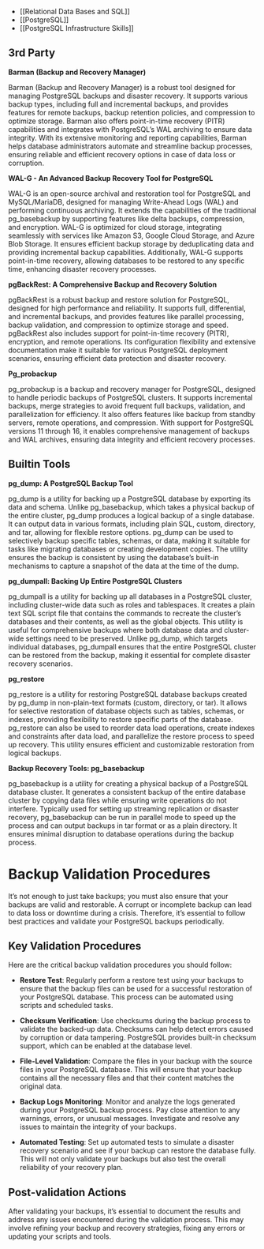 - [[Relational Data Bases and SQL]]
- [[PostgreSQL]]
- [[PostgreSQL Infrastructure Skills]]

## 3rd Party

**Barman (Backup and Recovery Manager)**

Barman (Backup and Recovery Manager) is a robust tool designed for managing PostgreSQL backups and disaster recovery. It supports various backup types, including full and incremental backups, and provides features for remote backups, backup retention policies, and compression to optimize storage. Barman also offers point-in-time recovery (PITR) capabilities and integrates with PostgreSQL’s WAL archiving to ensure data integrity. With its extensive monitoring and reporting capabilities, Barman helps database administrators automate and streamline backup processes, ensuring reliable and efficient recovery options in case of data loss or corruption.

**WAL-G - An Advanced Backup Recovery Tool for PostgreSQL**

WAL-G is an open-source archival and restoration tool for PostgreSQL and MySQL/MariaDB, designed for managing Write-Ahead Logs (WAL) and performing continuous archiving. It extends the capabilities of the traditional pg_basebackup by supporting features like delta backups, compression, and encryption. WAL-G is optimized for cloud storage, integrating seamlessly with services like Amazon S3, Google Cloud Storage, and Azure Blob Storage. It ensures efficient backup storage by deduplicating data and providing incremental backup capabilities. Additionally, WAL-G supports point-in-time recovery, allowing databases to be restored to any specific time, enhancing disaster recovery processes.

**pgBackRest: A Comprehensive Backup and Recovery Solution**

pgBackRest is a robust backup and restore solution for PostgreSQL, designed for high performance and reliability. It supports full, differential, and incremental backups, and provides features like parallel processing, backup validation, and compression to optimize storage and speed. pgBackRest also includes support for point-in-time recovery (PITR), encryption, and remote operations. Its configuration flexibility and extensive documentation make it suitable for various PostgreSQL deployment scenarios, ensuring efficient data protection and disaster recovery.

**Pg_probackup**

pg_probackup is a backup and recovery manager for PostgreSQL, designed to handle periodic backups of PostgreSQL clusters. It supports incremental backups, merge strategies to avoid frequent full backups, validation, and parallelization for efficiency. It also offers features like backup from standby servers, remote operations, and compression. With support for PostgreSQL versions 11 through 16, it enables comprehensive management of backups and WAL archives, ensuring data integrity and efficient recovery processes.
## Builtin Tools

**pg_dump: A PostgreSQL Backup Tool**

pg_dump is a utility for backing up a PostgreSQL database by exporting its data and schema. Unlike pg_basebackup, which takes a physical backup of the entire cluster, pg_dump produces a logical backup of a single database. It can output data in various formats, including plain SQL, custom, directory, and tar, allowing for flexible restore options. pg_dump can be used to selectively backup specific tables, schemas, or data, making it suitable for tasks like migrating databases or creating development copies. The utility ensures the backup is consistent by using the database’s built-in mechanisms to capture a snapshot of the data at the time of the dump.

**pg_dumpall: Backing Up Entire PostgreSQL Clusters**

pg_dumpall is a utility for backing up all databases in a PostgreSQL cluster, including cluster-wide data such as roles and tablespaces. It creates a plain text SQL script file that contains the commands to recreate the cluster’s databases and their contents, as well as the global objects. This utility is useful for comprehensive backups where both database data and cluster-wide settings need to be preserved. Unlike pg_dump, which targets individual databases, pg_dumpall ensures that the entire PostgreSQL cluster can be restored from the backup, making it essential for complete disaster recovery scenarios.

**pg_restore**

pg_restore is a utility for restoring PostgreSQL database backups created by pg_dump in non-plain-text formats (custom, directory, or tar). It allows for selective restoration of database objects such as tables, schemas, or indexes, providing flexibility to restore specific parts of the database. pg_restore can also be used to reorder data load operations, create indexes and constraints after data load, and parallelize the restore process to speed up recovery. This utility ensures efficient and customizable restoration from logical backups.

**Backup Recovery Tools: pg_basebackup**

pg_basebackup is a utility for creating a physical backup of a PostgreSQL database cluster. It generates a consistent backup of the entire database cluster by copying data files while ensuring write operations do not interfere. Typically used for setting up streaming replication or disaster recovery, pg_basebackup can be run in parallel mode to speed up the process and can output backups in tar format or as a plain directory. It ensures minimal disruption to database operations during the backup process.

# Backup Validation Procedures

It’s not enough to just take backups; you must also ensure that your backups are valid and restorable. A corrupt or incomplete backup can lead to data loss or downtime during a crisis. Therefore, it’s essential to follow best practices and validate your PostgreSQL backups periodically.

## Key Validation Procedures

Here are the critical backup validation procedures you should follow:

- **Restore Test**: Regularly perform a restore test using your backups to ensure that the backup files can be used for a successful restoration of your PostgreSQL database. This process can be automated using scripts and scheduled tasks.
    
- **Checksum Verification**: Use checksums during the backup process to validate the backed-up data. Checksums can help detect errors caused by corruption or data tampering. PostgreSQL provides built-in checksum support, which can be enabled at the database level.
    
- **File-Level Validation**: Compare the files in your backup with the source files in your PostgreSQL database. This will ensure that your backup contains all the necessary files and that their content matches the original data.
    
- **Backup Logs Monitoring**: Monitor and analyze the logs generated during your PostgreSQL backup process. Pay close attention to any warnings, errors, or unusual messages. Investigate and resolve any issues to maintain the integrity of your backups.
    
- **Automated Testing**: Set up automated tests to simulate a disaster recovery scenario and see if your backup can restore the database fully. This will not only validate your backups but also test the overall reliability of your recovery plan.
    

## Post-validation Actions

After validating your backups, it’s essential to document the results and address any issues encountered during the validation process. This may involve refining your backup and recovery strategies, fixing any errors or updating your scripts and tools.